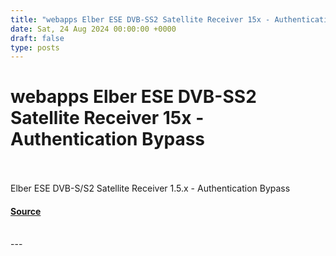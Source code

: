 ```yaml
---
title: "webapps Elber ESE DVB-SS2 Satellite Receiver 15x - Authentication Bypass"
date: Sat, 24 Aug 2024 00:00:00 +0000
draft: false
type: posts
---
```

# webapps Elber ESE DVB-SS2 Satellite Receiver 15x - Authentication Bypass

<br/>

<br/>
Elber ESE DVB-S/S2 Satellite Receiver 1.5.x - Authentication Bypass

#### [Source](https://www.exploit-db.com/exploits/52069)

<br/>
---
